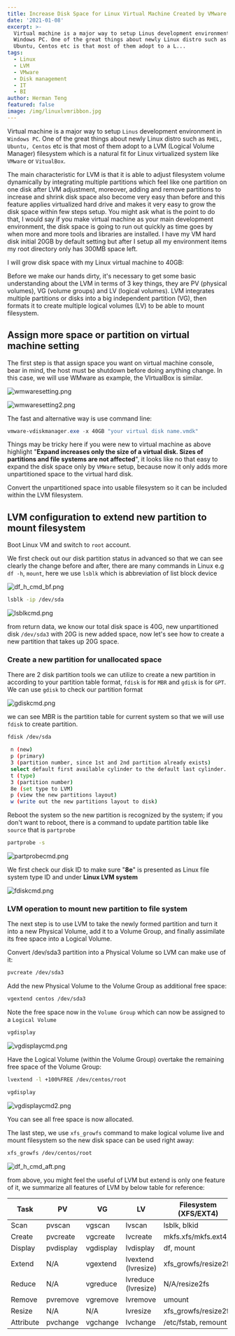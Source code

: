 ```yaml
---
title: Increase Disk Space for Linux Virtual Machine Created by VMware
date: '2021-01-08'
excerpt: >-
  Virtual machine is a major way to setup Linus development environment in
  Windows PC. One of the great things about newly Linux distro such as RHEL,
  Ubuntu, Centos etc is that most of them adopt to a L...
tags:
  - Linux
  - LVM
  - VMware
  - Disk management
  - IT
  - BI
author: Herman Teng
featured: false
image: /img/linuxlvmribbon.jpg
---
```


Virtual machine is a major way to setup `Linus` development environment in `Windows PC`. One of the great things about newly Linux distro such as `RHEL, Ubuntu, Centos` etc is that most of them adopt to a LVM (Logical Volume Manager) filesystem which is a natural fit for Linux virtualized system like `VMware` or `VitualBox`.

The main characteristic for LVM is that it is able to adjust filesystem volume dynamically by integrating multiple partitions which feel like one partition on one disk after LVM adjustment, moreover, adding and remove partitions to increase and shrink disk space also become very easy than before and this feature applies virtualized hard drive and makes it very easy to grow the disk space within few steps setup. You might ask what is the point to do that, I would say if you make virtual machine as your main development environment, the disk space is going to run out quickly as time goes by when more and more tools and libraries are installed. I have my VM hard disk initial 20GB by default setting but after I setup all my environment items my root directory only has 300MB space left. 

I will grow disk space with my Linux virtual machine to 40GB:

Before we make our hands dirty, it's necessary to get some basic understanding about the LVM in terms of 3 key things, they are PV (physical volumes), VG (volume groups) and LV (logical volumes). LVM integrates multiple partitions or disks into a big independent partition (VG), then formats it to create multiple logical volumes (LV) to be able to mount filesystem.



## Assign more space or partition on virtual machine setting

The first step is that assign space you want on virtual machine console, bear in mind, the host must be shutdown before doing anything change. In this case, we will use WMware as example, the VIrtualBox is similar.

![wmwaresetting.png](/img/screenshots/wmwaresetting.png)

![wmwaresetting2.png](/img/screenshots/wmwaresetting2.png)

The fast and alternative way is use command line:

```powershell
vmware-vdiskmanager.exe -x 40GB "your virtual disk name.vmdk"
```

Things may be tricky here if you were new to virtual machine as above highlight "**Expand increases only the size of a virtual disk. Sizes of partitions and file systems are not affected**", it looks like no that easy to expand the disk space only by `VMWare` setup, because now it only adds more unpartitioned space to the virtual hard disk.

Convert the unpartitioned space into usable filesystem so it can be included within the LVM filesystem.

## LVM configuration to extend new partition to mount filesystem

Boot Linux VM and switch to `root` account. 

We first check out our disk partition status in advanced so that we can see clearly the change before and after, there are many commands in Linux e.g `df -h`, `mount`, here we use `lsblk` which is abbreviation of list block device

![df_h_cmd_bf.png](/img/screenshots/df_h_cmd_bf.png)

```bash
lsblk -ip /dev/sda
```

![lsblkcmd.png](/img/screenshots/lsblkcmd.png)

from return data, we know our total disk space is 40G, new unpartitioned disk `/dev/sda3` with 20G is new added space, now let's see how to create a new partition that takes up 20G space.

### Create a new partition for unallocated space

There are 2 disk partition tools we can utilize to create a new partition in according to your partition table format, `fdisk` is for `MBR` and `gdisk` is for `GPT`. We can use `gdisk` to check our partition format

![gdiskcmd.png](/img/screenshots/gdiskcmd.png)

we can see MBR is the partition table for current system so that we will use `fdisk` to create partition. 

```bash
fdisk /dev/sda
```

```bash
 n (new)
 p (primary)
 3 (partition number, since 1st and 2nd partition already exists)
 select default first available cylinder to the default last cylinder.
 t (type)
 3 (partition number)
 8e (set type to LVM)
 p (view the new partitions layout)
 w (write out the new partitions layout to disk)
```

Reboot the system so the new partition is recognized by the system; if you don't want to reboot, there is a command to update partition table like `source` that is `partprobe`

```bash
partprobe -s
```

![partprobecmd.png](/img/screenshots/partprobecmd.png)

We first check our disk ID to make sure "**8e**" is presented as Linux file system type ID and under **Linux LVM system**

![fdiskcmd.png](/img/screenshots/fdiskcmd.png)

### LVM operation to mount new partition to file system

The next step is to use LVM to take the newly formed partition and turn it into a new Physical Volume, add it to a Volume Group, and finally assimilate its free space into a Logical Volume.

Convert /dev/sda3 partition into a Physical Volume so LVM can make use of it:

```bash
pvcreate /dev/sda3
```

Add the new Physical Volume to the Volume Group as additional free space:

```bash
vgextend centos /dev/sda3
```

Note the free space now in the `Volume Group` which can now be assigned to a `Logical Volume`

```bash
vgdisplay
```

![vgdisplaycmd.png](/img/screenshots/vgdisplaycmd.png)

Have the Logical Volume (within the Volume Group) overtake the remaining free space of the Volume Group:

```bash
lvextend -l +100%FREE /dev/centos/root
```

```bash
vgdisplay
```

![vgdisplaycmd2.png](/img/screenshots/vgdisplaycmd2.png)

You can see all free space is now allocated.

The last step, we use `xfs_growfs` command to make logical volume live and mount filesystem so the new disk space can be used right away:

```bash
xfs_growfs /dev/centos/root
```

![df_h_cmd_aft.png](/img/screenshots/df_h_cmd_aft.png)

from above, you might feel the useful of LVM but extend is only one feature of it, we summarize all features of LVM by below table for reference:

| Task      | PV        | VG        | LV                  | Filesystem (XFS/EXT4) |
| --------- | --------- | --------- | ------------------- | --------------------- |
| Scan      | pvscan    | vgscan    | lvscan              | lsblk, blkid          |
| Create    | pvcreate  | vgcreate  | lvcreate            | mkfs.xfs/mkfs.ext4    |
| Display   | pvdisplay | vgdisplay | lvdisplay           | df, mount             |
| Extend    | N/A       | vgextend  | lvextend (lvresize) | xfs_growfs/resize2fs  |
| Reduce    | N/A       | vgreduce  | lvreduce (lvresize) | N/A/resize2fs         |
| Remove    | pvremove  | vgremove  | lvremove            | umount                |
| Resize    | N/A       | N/A       | lvresize            | xfs_growfs/resize2fs  |
| Attribute | pvchange  | vgchange  | lvchange            | /etc/fstab, remount   |











